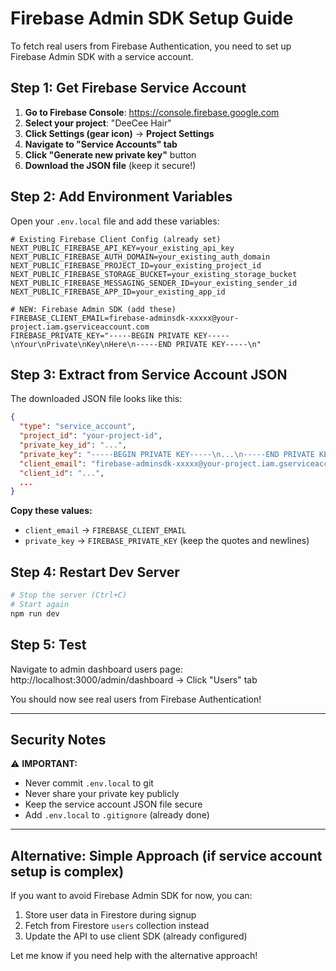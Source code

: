 # Firebase Admin SDK Setup Guide

To fetch real users from Firebase Authentication, you need to set up Firebase Admin SDK with a service account.

## Step 1: Get Firebase Service Account

1. **Go to Firebase Console**: https://console.firebase.google.com
2. **Select your project**: "DeeCee Hair"
3. **Click Settings (gear icon)** → **Project Settings**
4. **Navigate to "Service Accounts" tab**
5. **Click "Generate new private key"** button
6. **Download the JSON file** (keep it secure!)

## Step 2: Add Environment Variables

Open your `.env.local` file and add these variables:

```env
# Existing Firebase Client Config (already set)
NEXT_PUBLIC_FIREBASE_API_KEY=your_existing_api_key
NEXT_PUBLIC_FIREBASE_AUTH_DOMAIN=your_existing_auth_domain
NEXT_PUBLIC_FIREBASE_PROJECT_ID=your_existing_project_id
NEXT_PUBLIC_FIREBASE_STORAGE_BUCKET=your_existing_storage_bucket
NEXT_PUBLIC_FIREBASE_MESSAGING_SENDER_ID=your_existing_sender_id
NEXT_PUBLIC_FIREBASE_APP_ID=your_existing_app_id

# NEW: Firebase Admin SDK (add these)
FIREBASE_CLIENT_EMAIL=firebase-adminsdk-xxxxx@your-project.iam.gserviceaccount.com
FIREBASE_PRIVATE_KEY="-----BEGIN PRIVATE KEY-----\nYour\nPrivate\nKey\nHere\n-----END PRIVATE KEY-----\n"
```

## Step 3: Extract from Service Account JSON

The downloaded JSON file looks like this:

```json
{
  "type": "service_account",
  "project_id": "your-project-id",
  "private_key_id": "...",
  "private_key": "-----BEGIN PRIVATE KEY-----\n...\n-----END PRIVATE KEY-----\n",
  "client_email": "firebase-adminsdk-xxxxx@your-project.iam.gserviceaccount.com",
  "client_id": "...",
  ...
}
```

**Copy these values:**
- `client_email` → `FIREBASE_CLIENT_EMAIL`
- `private_key` → `FIREBASE_PRIVATE_KEY` (keep the quotes and newlines)

## Step 4: Restart Dev Server

```bash
# Stop the server (Ctrl+C)
# Start again
npm run dev
```

## Step 5: Test

Navigate to admin dashboard users page:
http://localhost:3000/admin/dashboard → Click "Users" tab

You should now see real users from Firebase Authentication!

---

## Security Notes

⚠️ **IMPORTANT:**
- Never commit `.env.local` to git
- Never share your private key publicly
- Keep the service account JSON file secure
- Add `.env.local` to `.gitignore` (already done)

---

## Alternative: Simple Approach (if service account setup is complex)

If you want to avoid Firebase Admin SDK for now, you can:
1. Store user data in Firestore during signup
2. Fetch from Firestore `users` collection instead
3. Update the API to use client SDK (already configured)

Let me know if you need help with the alternative approach!
